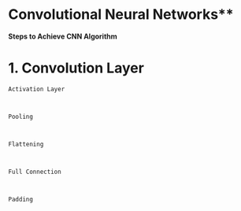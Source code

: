 # Convolutional Neural Networks** 


**Steps to Achieve CNN Algorithm**

    
# 1. Convolution Layer


    Activation Layer
    
    
    
    Pooling 
    
    
    
    Flattening
    
    
    
    Full Connection
  


    Padding 







